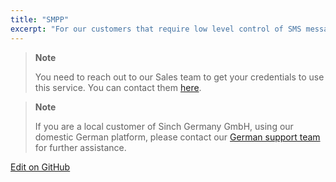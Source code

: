 ```yaml
---
title: "SMPP"
excerpt: "For our customers that require low level control of SMS messaging and lowest possible latency we offer our Enhanced SMPP service."
---
```

> **Note**    
>
> You need to reach out to our Sales team to get your credentials to use
> this service. You can contact them [here](https://www.sinch.com/contact-us/).



> **Note**    
>
> If you are a local customer of Sinch Germany GmbH, using our domestic German platform, please contact our [German support team](mailto:support-de@sinch.com) for further assistance.

<a class="edit-on-github" href="https://github.com/sinch/docs/blob/master/docs/sms/sms-smpp.md">Edit on GitHub</a>